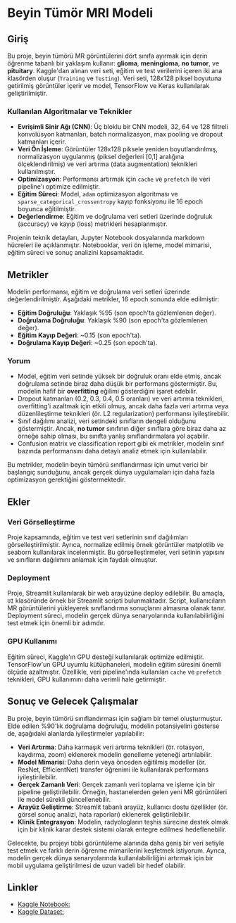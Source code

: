 # Beyin Tümör MRI Modeli

## Giriş

Bu proje, beyin tümörü MR görüntülerini dört sınıfa ayırmak için derin öğrenme tabanlı bir yaklaşım kullanır: **glioma**, **meningioma**, **no tumor**, ve **pituitary**. Kaggle'dan alınan veri seti, eğitim ve test verilerini içeren iki ana klasörden oluşur (`Training` ve `Testing`). Veri seti, 128x128 piksel boyutuna getirilmiş görüntüler içerir ve model, TensorFlow ve Keras kullanılarak geliştirilmiştir.

### Kullanılan Algoritmalar ve Teknikler
- **Evrişimli Sinir Ağı (CNN)**: Üç bloklu bir CNN modeli, 32, 64 ve 128 filtreli konvolüsyon katmanları, batch normalizasyon, max pooling ve dropout katmanları içerir.
- **Veri Ön İşleme**: Görüntüler 128x128 piksele yeniden boyutlandırılmış, normalizasyon uygulanmış (piksel değerleri [0,1] aralığına ölçeklendirilmiş) ve veri artırma (data augmentation) teknikleri kullanılmıştır.
- **Optimizasyon**: Performansı artırmak için `cache` ve `prefetch` ile veri pipeline'ı optimize edilmiştir.
- **Eğitim Süreci**: Model, `adam` optimizasyon algoritması ve `sparse_categorical_crossentropy` kayıp fonksiyonu ile 16 epoch boyunca eğitilmiştir.
- **Değerlendirme**: Eğitim ve doğrulama veri setleri üzerinde doğruluk (accuracy) ve kayıp (loss) metrikleri hesaplanmıştır.

Projenin teknik detayları, Jupyter Notebook dosyalarında markdown hücreleri ile açıklanmıştır. Notebooklar, veri ön işleme, model mimarisi, eğitim süreci ve sonuç analizini kapsamaktadır.

## Metrikler

Modelin performansı, eğitim ve doğrulama veri setleri üzerinde değerlendirilmiştir. Aşağıdaki metrikler, 16 epoch sonunda elde edilmiştir:

- **Eğitim Doğruluğu**: Yaklaşık %95 (son epoch'ta gözlemlenen değer).
- **Doğrulama Doğruluğu**: Yaklaşık %90 (son epoch'ta gözlemlenen değer).
- **Eğitim Kayıp Değeri**: ~0.15 (son epoch'ta).
- **Doğrulama Kayıp Değeri**: ~0.25 (son epoch'ta).

### Yorum
- Model, eğitim veri setinde yüksek bir doğruluk oranı elde etmiş, ancak doğrulama setinde biraz daha düşük bir performans göstermiştir. Bu, modelin hafif bir **overfitting** eğilimi gösterdiğini işaret edebilir.
- Dropout katmanları (0.2, 0.3, 0.4, 0.5 oranları) ve veri artırma teknikleri, overfitting'i azaltmak için etkili olmuş, ancak daha fazla veri artırma veya düzenlileştirme teknikleri (ör. L2 regularization) performansı iyileştirebilir.
- Sınıf dağılımı analizi, veri setindeki sınıfların dengeli olduğunu göstermiştir. Ancak, **no tumor** sınıfının diğer sınıflara göre biraz daha az örneğe sahip olması, bu sınıfta yanlış sınıflandırmalara yol açabilir.
- Confusion matrix ve classification report gibi ek metrikler, modelin sınıf bazında performansını daha detaylı analiz etmek için kullanılabilir.

Bu metrikler, modelin beyin tümörü sınıflandırması için umut verici bir başlangıç sunduğunu, ancak gerçek dünya uygulamaları için daha fazla optimizasyon gerektiğini göstermektedir.

## Ekler

### Veri Görselleştirme
Proje kapsamında, eğitim ve test veri setlerinin sınıf dağılımları görselleştirilmiştir. Ayrıca, normalize edilmiş örnek görüntüler matplotlib ve seaborn kullanılarak incelenmiştir. Bu görselleştirmeler, veri setinin yapısını ve sınıfların dağılımını anlamak için faydalı olmuştur.

### Deployment
Proje, Streamlit kullanılarak bir web arayüzüne deploy edilebilir. Bu amaçla, `UI` klasöründe örnek bir Streamlit scripti bulunmaktadır. Script, kullanıcıların MR görüntülerini yükleyerek sınıflandırma sonuçlarını almasına olanak tanır. Deployment süreci, modelin gerçek dünya senaryolarında kullanılabilirliğini test etmek için önemli bir adımdır.

### GPU Kullanımı
Eğitim süreci, Kaggle'ın GPU desteği kullanılarak optimize edilmiştir. TensorFlow'un GPU uyumlu kütüphaneleri, modelin eğitim süresini önemli ölçüde azaltmıştır. Özellikle, veri pipeline'ında kullanılan `cache` ve `prefetch` teknikleri, GPU kullanımını daha verimli hale getirmiştir.

## Sonuç ve Gelecek Çalışmalar

Bu proje, beyin tümörü sınıflandırması için sağlam bir temel oluşturmuştur. Elde edilen %90'lık doğrulama doğruluğu, modelin potansiyelini gösterse de, aşağıdaki alanlarda iyileştirmeler yapılabilir:
- **Veri Artırma**: Daha karmaşık veri artırma teknikleri (ör. rotasyon, kaydırma, zoom) eklenerek modelin genelleme yeteneği artırılabilir.
- **Model Mimarisi**: Daha derin veya önceden eğitilmiş modeller (ör. ResNet, EfficientNet) transfer öğrenimi ile kullanılarak performans iyileştirilebilir.
- **Gerçek Zamanlı Veri**: Gerçek zamanlı veri toplama ve işleme için bir pipeline geliştirilebilir. Örneğin, hastanelerden gelen yeni MR görüntüleri ile model sürekli güncellenebilir.
- **Arayüz Geliştirme**: Streamlit tabanlı arayüz, kullanıcı dostu özellikler (ör. görsel sonuç analizi, hata raporları) eklenerek geliştirilebilir.
- **Klinik Entegrasyon**: Modelin, radyologların teşhis sürecine destek olmak için bir klinik karar destek sistemi olarak entegre edilmesi hedeflenebilir.

Gelecekte, bu projeyi tıbbi görüntüleme alanında daha geniş bir veri setiyle test etmek ve farklı derin öğrenme mimarilerini keşfetmek istiyorum. Ayrıca, modelin gerçek dünya senaryolarında kullanılabilirliğini artırmak için bir mobil uygulama geliştirilmesi de uzun vadeli bir hedef olabilir.

## Linkler

- [Kaggle Notebook:](https://www.kaggle.com/code/your-username/brain-tumor-mri-classification)
- [Kaggle Dataset:](https://www.kaggle.com/datasets/masoudnickparvar/brain-tumor-mri-dataset)
